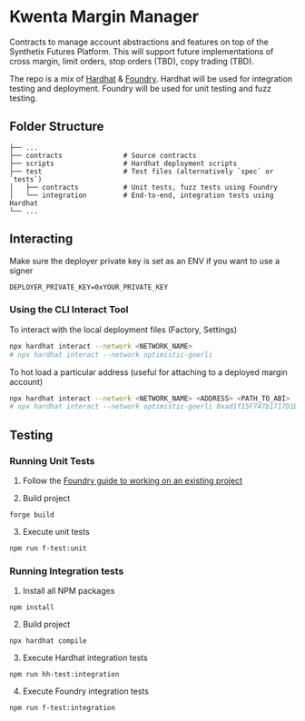 # Kwenta Margin Manager

Contracts to manage account abstractions and features on top of the Synthetix Futures Platform. This will support future implementations of cross margin, limit orders, stop orders (TBD), copy trading (TBD). 

The repo is a mix of [Hardhat](https://hardhat.org/) & [Foundry](https://github.com/foundry-rs/foundry). Hardhat will be used for integration testing and deployment. Foundry will be used for unit testing and fuzz testing. 

## Folder Structure

    ├── ...
    ├── contracts               # Source contracts
    ├── scripts                 # Hardhat deployment scripts
    ├── test                    # Test files (alternatively `spec` or `tests`)
    │   ├── contracts           # Unit tests, fuzz tests using Foundry
    │   └── integration         # End-to-end, integration tests using Hardhat
    └── ...

## Interacting

Make sure the deployer private key is set as an ENV if you want to use a signer
```
DEPLOYER_PRIVATE_KEY=0xYOUR_PRIVATE_KEY
```

### Using the CLI Interact Tool

To interact with the local deployment files (Factory, Settings)
```bash
npx hardhat interact --network <NETWORK_NAME>
# npx hardhat interact --network optimistic-goerli  
```

To hot load a particular address (useful for attaching to a deployed margin account)
```bash
npx hardhat interact --network <NETWORK_NAME> <ADDRESS> <PATH_TO_ABI>
# npx hardhat interact --network optimistic-goerli 0xad1f15F747b1717D1Bf08e7E9a000B60D51344B9 ./artifacts/MarginBase.sol/MarginBase.json    
```

## Testing

### Running Unit Tests
1. Follow the [Foundry guide to working on an existing project](https://book.getfoundry.sh/projects/working-on-an-existing-project.html)

2. Build project
```
forge build
```
3. Execute unit tests
```
npm run f-test:unit
```

### Running Integration tests
1. Install all NPM packages
```
npm install
```
2. Build project
```
npx hardhat compile
```
3. Execute Hardhat integration tests
```
npm run hh-test:integration
```
4. Execute Foundry integration tests
```
npm run f-test:integration
```
